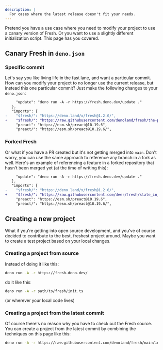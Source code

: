 ```yaml
---
description: |
  For cases where the latest release doesn't fit your needs.
---
```


Pretend you have a use case where you need to modify your project to use a
canary version of Fresh. Or you want to use a slightly different initialization
script. This page has you covered.

## Canary Fresh in `deno.json`

### Specific commit

Let's say you like living life in the fast lane, and want a particular commit.
How can you modify your project to no longer use the current release, but
instead this one particular commit? Just make the following changes to your
`deno.json`:

```diff deno.json
     "update": "deno run -A -r https://fresh.deno.dev/update ."
   },
   "imports": {
-    "$fresh/": "https://deno.land/x/fresh@1.2.0/",
+    "$fresh/": "https://raw.githubusercontent.com/denoland/fresh/the-particular-commit-hash-here/",
     "preact": "https://esm.sh/preact@10.19.6",
     "preact/": "https://esm.sh/preact@10.19.6/",
```

### Forked Fresh

Or what if you have a PR created but it's not getting merged into `main`. Don't
worry, you can use the same approach to reference any branch in a fork as well.
Here's an example of referencing a feature in a forked repository that hasn't
been merged yet (at the time of writing this):

```diff deno.json
     "update": "deno run -A -r https://fresh.deno.dev/update ."
   },
   "imports": {
-    "$fresh/": "https://deno.land/x/fresh@1.2.0/",
+    "$fresh/": "https://raw.githubusercontent.com/deer/fresh/state_in_props/",
     "preact": "https://esm.sh/preact@10.19.6",
     "preact/": "https://esm.sh/preact@10.19.6/",
```

## Creating a new project

What if you're getting into open source development, and you've of course
decided to contribute to the best, freshest project around. Maybe you want to
create a test project based on your local changes.

### Creating a project from source

Instead of doing it like this:

```sh Terminal
deno run -A -r https://fresh.deno.dev/
```

do it like this:

```sh Terminal
deno run -A -r path/to/fresh/init.ts
```

(or wherever your local code lives)

### Creating a project from the latest commit

Of course there's no reason why you have to check out the Fresh source. You can
create a project from the latest commit by combining the techniques on this page
like this:

```sh Terminal
deno run -A -r https://raw.githubusercontent.com/denoland/fresh/main/init.ts
```
